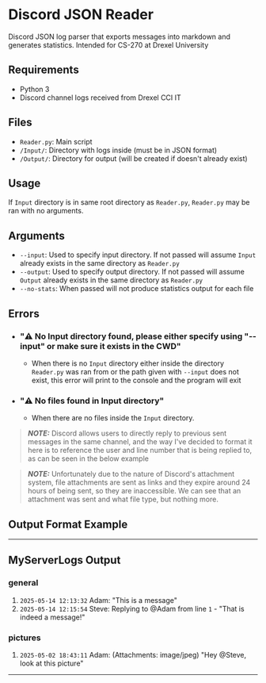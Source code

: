 # Discord JSON Reader

Discord JSON log parser that exports messages into markdown and generates statistics.
Intended for CS-270 at Drexel University

## Requirements
- Python 3
- Discord channel logs received from Drexel CCI IT

## Files
- `Reader.py`: Main script
- `/Input/`: Directory with logs inside (must be in JSON format)
- `/Output/`: Directory for output (will be created if doesn't already exist)

## Usage
If `Input` directory is in same root directory as `Reader.py`,
`Reader.py` may be ran with no arguments.

## Arguments
- `--input`: Used to specify input directory. If not passed will assume `Input` already exists
in the same directory as `Reader.py`
- `--output`: Used to specify output directory. If not passed will assume `Output` already exists
in the same directory as `Reader.py`
- `--no-stats`: When passed will not produce statistics output for each file

## Errors
- ### "⚠️ No Input directory found, please either specify using \"--input\" or make sure it exists in the CWD"
  - When there is no `Input` directory either inside the directory `Reader.py` was ran from or
  the path given with `--input` does not exist, this error will print to the console and the program will exit
- ### "⚠️ No files found in Input directory"
  - When there are no files inside the `Input` directory.

>**_NOTE:_** Discord allows users to directly reply to previous sent messages in the same channel, and the way I've decided
to format it here is to reference the user and line number that is being replied to, as can be seen in the below example

>**_NOTE:_** Unfortunately due to the nature of Discord's attachment system, file attachments are sent as links and they
expire around 24 hours of being sent, so they are inaccessible. We can see that an attachment was sent and what file type,
but nothing more.

## Output Format Example

---

## MyServerLogs Output
### **general**

1. `2025-05-14 12:13:32` Adam: "This is a message"
2. `2025-05-14 12:15:54` Steve: Replying to @Adam from line `1` - "That is indeed  a message!"

### **pictures**

1. `2025-05-02 18:43:11` Adam: (Attachments: image/jpeg) "Hey @Steve, look at this picture"

---